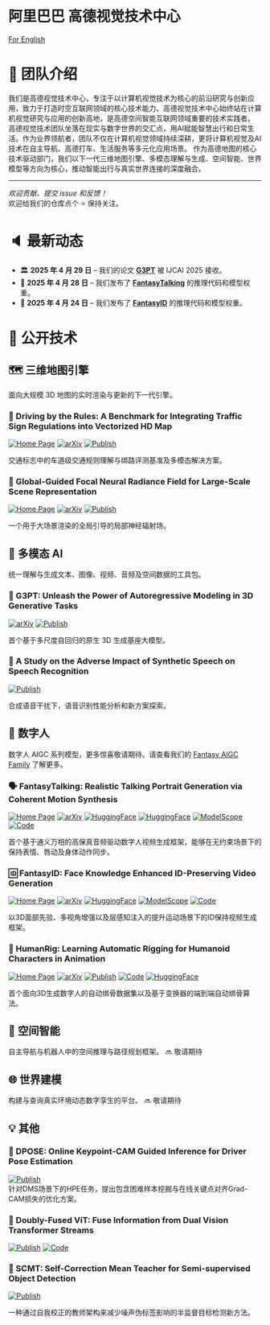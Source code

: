 # 阿里巴巴 高德视觉技术中心

[For English](README.md)

# 👋 团队介绍


我们是高德视觉技术中心，专注于以计算机视觉技术为核心的前沿研究与创新应用，致力于打造时空互联网领域的核心技术能力。高德视觉技术中心始终站在计算机视觉研究与应用的创新高地，是高德空间智能互联网领域重要的技术实践者。 高德视觉技术团队坐落在现实与数字世界的交汇点，用AI赋能智慧出行和日常生活。作为业界领航者，团队不仅在计算机视觉领域持续深耕，更将计算机视觉及AI技术在自主导航、高德打车、生活服务等多元化应用场景。 作为高德地图的核心技术驱动部门，我们以下一代三维地图引擎、多模态理解与生成、空间智能、世界模型等方向为核心，推动智能出行与真实世界连接的深度融合。

---

*欢迎贡献、提交 issue 和反馈！*  
欢迎给我们的仓库点个 ⭐ 保持关注。

# 🔈 最新动态

* 🏛 **2025 年 4 月 29 日** – 我们的论文 [**G3PT**](https://arxiv.org/abs/2409.06322) 被 IJCAI 2025 接收。
* 📢 **2025 年 4 月 28 日** – 我们发布了 [**FantasyTalking**](https://fantasy-amap.github.io/fantasy-talking/) 的推理代码和模型权重。
* 📢 **2025 年 4 月 24 日** – 我们发布了 [**FantasyID**](https://fantasy-amap.github.io/fantasy-id/) 的推理代码和模型权重。

# 🔧 公开技术

## 🗺️ 三维地图引擎

面向大规模 3D 地图的实时渲染与更新的下一代引擎。

### 📑 Driving by the Rules: A Benchmark for Integrating Traffic Sign Regulations into Vectorized HD Map

[![Home Page](https://img.shields.io/badge/🌐%20%20Project-MapDR-blue.svg)](https://miv-xjtu.github.io/MapDR/)
[![arXiv](https://img.shields.io/badge/Arxiv-2410.23780-b31b1b.svg?logo=arXiv)](https://arxiv.org/abs/2410.23780)
[![Publish](https://img.shields.io/badge/🏛%20%20Conference-CVPR%202025-green)](https://arxiv.org/abs/2410.23780)

交通标志中的车道级交通规则理解与绑路评测基准及多模态解决方案。

### 📑 Global-Guided Focal Neural Radiance Field for Large-Scale Scene Representation

[![Home Page](https://img.shields.io/badge/🌐%20%20Project-GF%20NeRF-blue.svg)](https://shaomq2187.github.io/GF-NeRF/)
[![arXiv](https://img.shields.io/badge/Arxiv-2403.12839-b31b1b.svg?logo=arXiv)](https://arxiv.org/abs/2403.12839)
[![Publish](https://img.shields.io/badge/🏛%20%20Conference-WACV%202025-green)](https://ieeexplore.ieee.org/abstract/document/10943871)

一个用于大场景渲染的全局引导的局部神经辐射场。

## 🌈 多模态 AI

统一理解与生成文本、图像、视频、音频及空间数据的工具包。

### 📑 G3PT: Unleash the Power of Autoregressive Modeling in 3D Generative Tasks

[![arXiv](https://img.shields.io/badge/Arxiv-2409.06322-b31b1b.svg?logo=arXiv)](https://arxiv.org/abs/2409.06322)
[![Publish](https://img.shields.io/badge/🏛%20%20Conference-IJCAI%202025-green)](https://arxiv.org/abs/2409.06322)

首个基于多尺度自回归的原生 3D 生成基座大模型。

### 📑 A Study on the Adverse Impact of Synthetic Speech on Speech Recognition

[![Publish](https://img.shields.io/badge/🏛%20%20Conference-ICASSP%202024-green)](https://ieeexplore.ieee.org/stamp/stamp.jsp?tp=&arnumber=10446991)

合成语音干扰下，语音识别性能分析和新方案探索。

## 🤖 数字人

数字人 AIGC 系列模型，更多惊喜敬请期待。请查看我们的 [Fantasy AIGC Family](https://github.com/Fantasy-AMAP) 了解更多。

### 🗣️ FantasyTalking: Realistic Talking Portrait Generation via Coherent Motion Synthesis

[![Home Page](https://img.shields.io/badge/🌐%20%20Project-FantasyTalking-blue.svg)](https://fantasy-amap.github.io/fantasy-talking/)
[![arXiv](https://img.shields.io/badge/Arxiv-2504.04842-b31b1b.svg?logo=arXiv)](https://arxiv.org/abs/2504.04842)
[![HuggingFace](https://img.shields.io/badge/🤗-HuggingFace-FFD21E.svg)](https://huggingface.co/acvlab/FantasyID)
[![HuggingFace](https://img.shields.io/badge/🤗-Space-FFD21E.svg)](https://huggingface.co/spaces/acvlab/FantasyTalking)
[![ModelScope](https://img.shields.io/badge/🤖-ModelScope-604DF4.svg)](https://modelscope.cn/models/amap_cvlab/FantasyTalking)
[![Code](https://img.shields.io/badge/Code-GitHub-181717.svg)](https://github.com/Fantasy-AMAP/fantasy-talking)

首个基于通义万相的高保真音频驱动数字人视频生成框架，能够在无约束场景下的保持表情、唇动及身体动作同步。

### 🆔 FantasyID: Face Knowledge Enhanced ID-Preserving Video Generation

[![Home Page](https://img.shields.io/badge/🌐%20%20Project-FantasyID-blue.svg)](https://fantasy-amap.github.io/fantasy-id/)
[![arXiv](https://img.shields.io/badge/Arxiv-2502.13995-b31b1b.svg?logo=arXiv)](https://arxiv.org/pdf/2502.13995)
[![HuggingFace](https://img.shields.io/badge/🤗-HuggingFace-FFD21E.svg)](https://huggingface.co/acvlab/FantasyID)
[![ModelScope](https://img.shields.io/badge/🤖-ModelScope-604DF4.svg)](https://modelscope.cn/models/amap_cvlab/FantasyID)
[![Code](https://img.shields.io/badge/GitHub-Code-181717.svg?logo=GitHub)](https://github.com/Fantasy-AMAP/fantasy-id)

以3D面部先验、多视角增强以及层感知注入的提升运动场景下的ID保持视频生成框架。

### 📑 HumanRig: Learning Automatic Rigging for Humanoid Characters in Animation

[![Home Page](https://img.shields.io/badge/🌐%20%20Project-HumanRig-blue.svg)](https://c8241998.github.io/HumanRig/)
[![arXiv](https://img.shields.io/badge/Arxiv-2412.02317-b31b1b.svg?logo=arXiv)](https://arxiv.org/abs/2412.02317)
[![Publish](https://img.shields.io/badge/🏛%20%20Conference-CVPR%202025-green)](https://arxiv.org/abs/2412.02317)
[![Code](https://img.shields.io/badge/GitHub-Code-181717.svg?logo=GitHub)](https://github.com/c8241998/HumanRig)
[![HuggingFace](https://img.shields.io/badge/🤗-Datasets-FFD21E.svg)](https://huggingface.co/datasets/jellyczd/HumanRig)

首个面向3D生成数字人的自动绑骨数据集以及基于变换器的端到端自动绑骨算法。

## 📐 空间智能

自主导航与机器人中的空间推理与路径规划框架。
🔜 敬请期待

## 🌐 世界建模

构建与查询真实环境动态数字孪生的平台。
🔜 敬请期待

## 💡 其他

### 📑 DPOSE: Online Keypoint-CAM Guided Inference for Driver Pose Estimation

[![Publish](https://img.shields.io/badge/🏛%20%20Conference-CVPR%202023-green)](https://openaccess.thecvf.com/content/CVPR2023W/Precognition/papers/Guo_DPOSE_Online_Keypoint-CAM_Guided_Inference_for_Driver_Pose_Estimation_With_CVPRW_2023_paper.pdf)  
针对DMS场景下的HPE任务，提出包含困难样本挖掘与在线关键点对齐Grad-CAM损失的优化方案。

### 🤖 Doubly-Fused ViT: Fuse Information from Dual Vision Transformer Streams

[![Publish](https://img.shields.io/badge/🏛%20%20Conference-ECCV%202022-green)](https://www.ecva.net/papers/eccv_2022/papers_ECCV/papers/136830723.pdf)
[![Code](https://img.shields.io/badge/GitHub-Code-181717.svg?logo=GitHub)](https://github.com/ginobilinie/DFvT)


### 📑 SCMT: Self-Correction Mean Teacher for Semi-supervised Object Detection

[![Publish](https://img.shields.io/badge/🏛%20%20Conference-IJCAI%202022-green)](https://www.ijcai.org/proceedings/2022/0207.pdf)

一种通过自我校正的教师架构来减少噪声伪标签影响的半监督目标检测新方法。